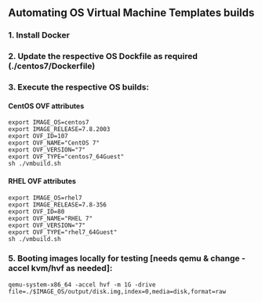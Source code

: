 ## Automating OS Virtual Machine Templates builds

### 1. Install Docker

### 2. Update the respective OS Dockfile as required (./centos7/Dockerfile)

### 3. Execute the respective OS builds:

#### CentOS OVF attributes
```
export IMAGE_OS=centos7
export IMAGE_RELEASE=7.8.2003
export OVF_ID=107
export OVF_NAME="CentOS 7"
export OVF_VERSION="7"
export OVF_TYPE="centos7_64Guest"
sh ./vmbuild.sh
```

#### RHEL OVF attributes
```
export IMAGE_OS=rhel7
export IMAGE_RELEASE=7.8-356
export OVF_ID=80
export OVF_NAME="RHEL 7"
export OVF_VERSION="7"
export OVF_TYPE="rhel7_64Guest"
sh ./vmbuild.sh
```

### 5. Booting images locally for testing [needs qemu & change -accel kvm/hvf as needed]:
```shell
qemu-system-x86_64 -accel hvf -m 1G -drive file=./$IMAGE_OS/output/disk.img,index=0,media=disk,format=raw
```